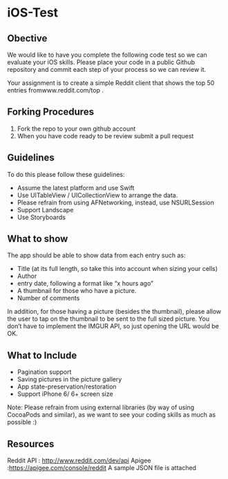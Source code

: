 # iOS-Test

## Obective
We would like to have you complete the following code test so we can evaluate your iOS skills.  Please place your code in a public Github repository and commit each step of your process so we can review it.

Your assignment is to create a simple Reddit client that shows the top 50 entries fromwww.reddit.com/top .

## Forking Procedures

1.  Fork the repo to your own github account
2.  When you have code ready to be review submit a pull request

## Guidelines
To do this please follow these guidelines:

- Assume the latest platform and use Swift
- Use UITableView / UICollectionView to arrange the data.
- Please refrain from using AFNetworking, instead, use NSURLSession 
- Support Landscape
- Use Storyboards

## What to show
The app should be able to show data from each entry such as:

- Title (at its full length, so take this into account when sizing your cells)
- Author
- entry date, following a format like “x hours ago” 
- A thumbnail for those who have a picture.
- Number of comments

In addition, for those having a picture (besides the thumbnail), please allow the user to tap on the thumbnail to be sent to the full sized picture. You don’t have to implement the IMGUR API, so just opening the URL would be OK.

## What to Include

- Pagination support
- Saving pictures in the picture gallery
- App state-preservation/restoration
- Support iPhone 6/ 6+ screen size

Note:
Please refrain from using external libraries (by way of using CocoaPods and similar), as we want to see your coding skills as much as possible :)

## Resources

Reddit API : http://www.reddit.com/dev/api
Apigee :https://apigee.com/console/reddit
A sample JSON file is attached
